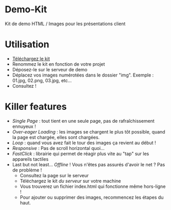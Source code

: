 Demo-Kit
========

Kit de demo HTML / Images pour les présentations client 

# Utilisation
- [Téléchargez le kit](https://github.com/ZeeAgency/Demo-Kit/archive/master.zip)
- Renommez le kit en fonction de votre projet
- Déposez-le sur le serveur de demo
- Déplacez vos images numérotées dans le dossier "img". Exemple : 01.jpg, 02.png, 03.jpg, etc...
- Consultez !

# Killer features
- *Single Page* : tout tient en une seule page, pas de rafraîchissement ennuyeux !
- *Over-eager Loading* : les images se chargent le plus tôt possible, quand la page est chargée, elles sont chargées.
- *Loop* : quand vous avez fait le tour des images ça revient au début !
- *Responsive* : Pas de scroll horizontal quoi...
- *FastClick* : librairie qui permet de réagir plus vite au "tap" sur les appareils tactiles
- Last but not least... *Offline* ! Vous n'êtes pas assurés d'avoir le net ? Pas de problème !
	- Consultez la page sur le serveur
	- Téléchargez le kit *du serveur* sur votre machine
	- Vous trouverez un fichier index.html qui fonctionne même hors-ligne !
	- Pour ajouter ou supprimer des images, recommencez les étapes du haut.
